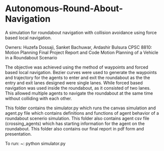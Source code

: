 # Autonomous-Round-About-Navigation
A simulation for roundabout navigation with collision avoidance using force based local navigation.

Owners: Huzefa Dossaji, Sanket Bachuwar, Ardashir Bulsura
CPSC 8810: Motion Planning Final Project Report and Code
Motion Planning of a Vehicle in a Roundabout Scenario

The objective was achieved using the method of waypoints and forced based local navigation. Bezier curves were used to generate the waypoints and trajectory for the agents to enter and exit the roundabout as the the entry and exit lanes designed were single lanes. While forced based navigation was used inside the roundabout, as it consisted of two lanes. This allowed multiple agents to navigate the roundabout at the same time without colliding with each other.

This folder contains the simulator.py which runs the canvas simulation and agent.py file which contains definitions and functions of agent behavior of a roundabout scenerio simulation. 
This folder also contains agent csv file (crossing_agents) which has starting information for the agent on the roundabout.
This folder also contains our final report in pdf form and presentation.


To run:      ~: python simulator.py
